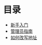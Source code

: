 # 目录

- [新手入门](./beginner-guide/README.md)
- [管理员指南](./admin-guide/README.md)
- [如何改写地址](./rewrite/README.md)